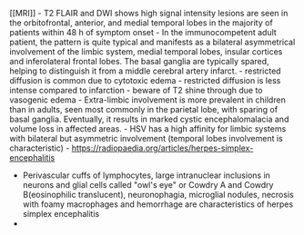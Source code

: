 [[MRI]]
	- T2 FLAIR and DWI shows high signal intensity lesions are seen in the orbitofrontal, anterior, and medial temporal lobes in the majority of patients within 48 h of symptom onset
	- In the immunocompetent adult patient, the pattern is quite typical and manifests as a bilateral asymmetrical involvement of the limbic system, medial temporal lobes, insular cortices and inferolateral frontal lobes. The basal ganglia are typically spared, helping to distinguish it from a middle cerebral artery infarct.
	- restricted diffusion is common due to cytotoxic edema
	- restricted diffusion is less intense compared to infarction
	- beware of T2 shine through due to vasogenic edema
	- Extra-limbic involvement is more prevalent in children than in adults, seen most commonly in the parietal lobe, with sparing of basal ganglia. Eventually, it results in marked cystic encephalomalacia and volume loss in affected areas.
	- HSV has a high affinity for limbic systems with bilateral but asymmetric involvement (temporal lobes involvement is characteristic)
	- https://radiopaedia.org/articles/herpes-simplex-encephalitis
- Perivascular cuffs of lymphocytes, large intranuclear inclusions in neurons and glial cells called "owl's eye" or Cowdry A and Cowdry B(eosinophilic translucent), neuronophagia, microglial nodules, necrosis with foamy macrophages and hemorrhage are characteristics of herpes simplex encephalitis
- 